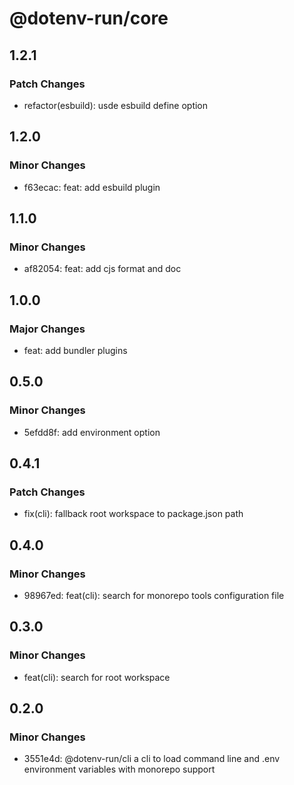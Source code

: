 # @dotenv-run/core

## 1.2.1

### Patch Changes

- refactor(esbuild): usde esbuild define option

## 1.2.0

### Minor Changes

- f63ecac: feat: add esbuild plugin

## 1.1.0

### Minor Changes

- af82054: feat: add cjs format and doc

## 1.0.0

### Major Changes

- feat: add bundler plugins

## 0.5.0

### Minor Changes

- 5efdd8f: add environment option

## 0.4.1

### Patch Changes

- fix(cli): fallback root workspace to package.json path

## 0.4.0

### Minor Changes

- 98967ed: feat(cli): search for monorepo tools configuration file

## 0.3.0

### Minor Changes

- feat(cli): search for root workspace

## 0.2.0

### Minor Changes

- 3551e4d: @dotenv-run/cli a cli to load command line and .env environment variables with monorepo support
